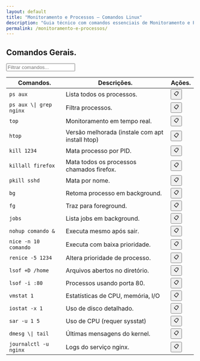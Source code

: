 ```yaml
---
layout: default
title: "Monitoramento e Processos — Comandos Linux"
description: "Guia técnico com comandos essenciais de Monitoramento e Processos. Copie, cole e use direto no terminal. Organizado por monitoramento e processos."
permalink: /monitoramento-e-processos/
---
```



<section>



<h2>Comandos Gerais.</h2>

<input type="text" oninput="filtrarLinhas(this.value)" placeholder="Filtrar comandos...">
<script>
function filtrarLinhas(termo) {
  const linhas = document.querySelectorAll('tbody tr');
  linhas.forEach(linha => {
    linha.style.display = linha.textContent.toLowerCase().includes(termo.toLowerCase()) ? '' : 'none';
  });
}
</script>


<div class="table-container">
<table class="evergreen-table">
  <thead>
    <tr>
      <th>Comandos.</th>
      <th>Descrições.</th>
      <th>Ações.</th>
    </tr>
  </thead>
  <tbody>
    <tr>
      <td data-label="Comando"><code>ps aux</code></td>
      <td data-label="Descrição">Lista todos os processos.</td>
      <td data-label="Ação"><button class="copy-btn" data-command="ps aux">📋</button></td>
    </tr>
    <tr>
      <td data-label="Comando"><code>ps aux \| grep nginx</code></td>
      <td data-label="Descrição">Filtra processos.</td>
      <td data-label="Ação"><button class="copy-btn" data-command="ps aux \| grep nginx">📋</button></td>
    </tr>
    <tr>
      <td data-label="Comando"><code>top</code></td>
      <td data-label="Descrição">Monitoramento em tempo real.</td>
      <td data-label="Ação"><button class="copy-btn" data-command="top">📋</button></td>
    </tr>
    <tr>
      <td data-label="Comando"><code>htop</code></td>
      <td data-label="Descrição">Versão melhorada (instale com apt install htop)</td>
      <td data-label="Ação"><button class="copy-btn" data-command="htop">📋</button></td>
    </tr>
    <tr>
      <td data-label="Comando"><code>kill 1234</code></td>
      <td data-label="Descrição">Mata processo por PID.</td>
      <td data-label="Ação"><button class="copy-btn" data-command="kill 1234">📋</button></td>
    </tr>
    <tr>
      <td data-label="Comando"><code>killall firefox</code></td>
      <td data-label="Descrição">Mata todos os processos chamados firefox.</td>
      <td data-label="Ação"><button class="copy-btn" data-command="killall firefox">📋</button></td>
    </tr>
    <tr>
      <td data-label="Comando"><code>pkill sshd</code></td>
      <td data-label="Descrição">Mata por nome.</td>
      <td data-label="Ação"><button class="copy-btn" data-command="pkill sshd">📋</button></td>
    </tr>
    <tr>
      <td data-label="Comando"><code>bg</code></td>
      <td data-label="Descrição">Retoma processo em background.</td>
      <td data-label="Ação"><button class="copy-btn" data-command="bg">📋</button></td>
    </tr>
    <tr>
      <td data-label="Comando"><code>fg</code></td>
      <td data-label="Descrição">Traz para foreground.</td>
      <td data-label="Ação"><button class="copy-btn" data-command="fg">📋</button></td>
    </tr>
    <tr>
      <td data-label="Comando"><code>jobs</code></td>
      <td data-label="Descrição">Lista jobs em background.</td>
      <td data-label="Ação"><button class="copy-btn" data-command="jobs">📋</button></td>
    </tr>
    <tr>
      <td data-label="Comando"><code>nohup comando &</code></td>
      <td data-label="Descrição">Executa mesmo após sair.</td>
      <td data-label="Ação"><button class="copy-btn" data-command="nohup comando &">📋</button></td>
    </tr>
    <tr>
      <td data-label="Comando"><code>nice -n 10 comando</code></td>
      <td data-label="Descrição">Executa com baixa prioridade.</td>
      <td data-label="Ação"><button class="copy-btn" data-command="nice -n 10 comando">📋</button></td>
    </tr>
    <tr>
      <td data-label="Comando"><code>renice -5 1234</code></td>
      <td data-label="Descrição">Altera prioridade de processo.</td>
      <td data-label="Ação"><button class="copy-btn" data-command="renice -5 1234">📋</button></td>
    </tr>
    <tr>
      <td data-label="Comando"><code>lsof +D /home</code></td>
      <td data-label="Descrição">Arquivos abertos no diretório.</td>
      <td data-label="Ação"><button class="copy-btn" data-command="lsof +D /home">📋</button></td>
    </tr>
    <tr>
      <td data-label="Comando"><code>lsof -i :80</code></td>
      <td data-label="Descrição">Processos usando porta 80.</td>
      <td data-label="Ação"><button class="copy-btn" data-command="lsof -i :80">📋</button></td>
    </tr>
    <tr>
      <td data-label="Comando"><code>vmstat 1</code></td>
      <td data-label="Descrição">Estatísticas de CPU, memória, I/O</td>
      <td data-label="Ação"><button class="copy-btn" data-command="vmstat 1">📋</button></td>
    </tr>
    <tr>
      <td data-label="Comando"><code>iostat -x 1</code></td>
      <td data-label="Descrição">Uso de disco detalhado.</td>
      <td data-label="Ação"><button class="copy-btn" data-command="iostat -x 1">📋</button></td>
    </tr>
    <tr>
      <td data-label="Comando"><code>sar -u 1 5</code></td>
      <td data-label="Descrição">Uso de CPU (requer sysstat)</td>
      <td data-label="Ação"><button class="copy-btn" data-command="sar -u 1 5">📋</button></td>
    </tr>
    <tr>
      <td data-label="Comando"><code>dmesg \| tail</code></td>
      <td data-label="Descrição">Últimas mensagens do kernel.</td>
      <td data-label="Ação"><button class="copy-btn" data-command="dmesg \| tail">📋</button></td>
    </tr>
    <tr>
      <td data-label="Comando"><code>journalctl -u nginx</code></td>
      <td data-label="Descrição">Logs do serviço nginx.</td>
      <td data-label="Ação"><button class="copy-btn" data-command="journalctl -u nginx">📋</button></td>
    </tr>
  </tbody>
</table>
</div>










</section>
